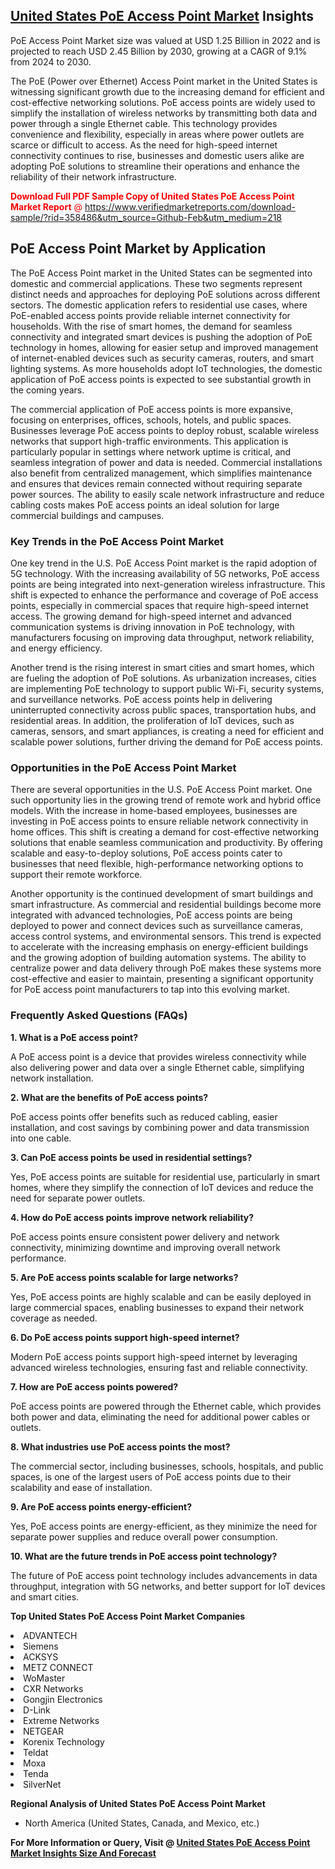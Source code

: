 <h2><a href="https://www.verifiedmarketreports.com/download-sample/?rid=358486&amp;utm_source=Github-Feb&amp;utm_medium=218" target="_blank">United States PoE Access Point Market</a> Insights</h2><p>PoE Access Point Market size was valued at USD 1.25 Billion in 2022 and is projected to reach USD 2.45 Billion by 2030, growing at a CAGR of 9.1% from 2024 to 2030.</p><p> <p>The PoE (Power over Ethernet) Access Point market in the United States is witnessing significant growth due to the increasing demand for efficient and cost-effective networking solutions. PoE access points are widely used to simplify the installation of wireless networks by transmitting both data and power through a single Ethernet cable. This technology provides convenience and flexibility, especially in areas where power outlets are scarce or difficult to access. As the need for high-speed internet connectivity continues to rise, businesses and domestic users alike are adopting PoE solutions to streamline their operations and enhance the reliability of their network infrastructure.</p> <p><p><span class=""><span style="color: #ff0000;"><strong>Download Full PDF Sample Copy of United States PoE Access Point Market Report</strong> @ </span><a href="https://www.verifiedmarketreports.com/download-sample/?rid=358486&amp;utm_source=Github-Feb&amp;utm_medium=218" target="_blank">https://www.verifiedmarketreports.com/download-sample/?rid=358486&amp;utm_source=Github-Feb&amp;utm_medium=218</a></span></p></p> <h2>PoE Access Point Market by Application</h2> <p>The PoE Access Point market in the United States can be segmented into domestic and commercial applications. These two segments represent distinct needs and approaches for deploying PoE solutions across different sectors. The domestic application refers to residential use cases, where PoE-enabled access points provide reliable internet connectivity for households. With the rise of smart homes, the demand for seamless connectivity and integrated smart devices is pushing the adoption of PoE technology in homes, allowing for easier setup and improved management of internet-enabled devices such as security cameras, routers, and smart lighting systems. As more households adopt IoT technologies, the domestic application of PoE access points is expected to see substantial growth in the coming years. <p>The commercial application of PoE access points is more expansive, focusing on enterprises, offices, schools, hotels, and public spaces. Businesses leverage PoE access points to deploy robust, scalable wireless networks that support high-traffic environments. This application is particularly popular in settings where network uptime is critical, and seamless integration of power and data is needed. Commercial installations also benefit from centralized management, which simplifies maintenance and ensures that devices remain connected without requiring separate power sources. The ability to easily scale network infrastructure and reduce cabling costs makes PoE access points an ideal solution for large commercial buildings and campuses.</p> <h3>Key Trends in the PoE Access Point Market</h3> <p>One key trend in the U.S. PoE Access Point market is the rapid adoption of 5G technology. With the increasing availability of 5G networks, PoE access points are being integrated into next-generation wireless infrastructure. This shift is expected to enhance the performance and coverage of PoE access points, especially in commercial spaces that require high-speed internet access. The growing demand for high-speed internet and advanced communication systems is driving innovation in PoE technology, with manufacturers focusing on improving data throughput, network reliability, and energy efficiency.</p> <p>Another trend is the rising interest in smart cities and smart homes, which are fueling the adoption of PoE solutions. As urbanization increases, cities are implementing PoE technology to support public Wi-Fi, security systems, and surveillance networks. PoE access points help in delivering uninterrupted connectivity across public spaces, transportation hubs, and residential areas. In addition, the proliferation of IoT devices, such as cameras, sensors, and smart appliances, is creating a need for efficient and scalable power solutions, further driving the demand for PoE access points.</p> <h3>Opportunities in the PoE Access Point Market</h3> <p>There are several opportunities in the U.S. PoE Access Point market. One such opportunity lies in the growing trend of remote work and hybrid office models. With the increase in home-based employees, businesses are investing in PoE access points to ensure reliable network connectivity in home offices. This shift is creating a demand for cost-effective networking solutions that enable seamless communication and productivity. By offering scalable and easy-to-deploy solutions, PoE access points cater to businesses that need flexible, high-performance networking options to support their remote workforce.</p> <p>Another opportunity is the continued development of smart buildings and smart infrastructure. As commercial and residential buildings become more integrated with advanced technologies, PoE access points are being deployed to power and connect devices such as surveillance cameras, access control systems, and environmental sensors. This trend is expected to accelerate with the increasing emphasis on energy-efficient buildings and the growing adoption of building automation systems. The ability to centralize power and data delivery through PoE makes these systems more cost-effective and easier to maintain, presenting a significant opportunity for PoE access point manufacturers to tap into this evolving market.</p> <h3>Frequently Asked Questions (FAQs)</h3> <p><strong>1. What is a PoE access point?</strong></p> <p>A PoE access point is a device that provides wireless connectivity while also delivering power and data over a single Ethernet cable, simplifying network installation.</p> <p><strong>2. What are the benefits of PoE access points?</strong></p> <p>PoE access points offer benefits such as reduced cabling, easier installation, and cost savings by combining power and data transmission into one cable.</p> <p><strong>3. Can PoE access points be used in residential settings?</strong></p> <p>Yes, PoE access points are suitable for residential use, particularly in smart homes, where they simplify the connection of IoT devices and reduce the need for separate power outlets.</p> <p><strong>4. How do PoE access points improve network reliability?</strong></p> <p>PoE access points ensure consistent power delivery and network connectivity, minimizing downtime and improving overall network performance.</p> <p><strong>5. Are PoE access points scalable for large networks?</strong></p> <p>Yes, PoE access points are highly scalable and can be easily deployed in large commercial spaces, enabling businesses to expand their network coverage as needed.</p> <p><strong>6. Do PoE access points support high-speed internet?</strong></p> <p>Modern PoE access points support high-speed internet by leveraging advanced wireless technologies, ensuring fast and reliable connectivity.</p> <p><strong>7. How are PoE access points powered?</strong></p> <p>PoE access points are powered through the Ethernet cable, which provides both power and data, eliminating the need for additional power cables or outlets.</p> <p><strong>8. What industries use PoE access points the most?</strong></p> <p>The commercial sector, including businesses, schools, hospitals, and public spaces, is one of the largest users of PoE access points due to their scalability and ease of installation.</p> <p><strong>9. Are PoE access points energy-efficient?</strong></p> <p>Yes, PoE access points are energy-efficient, as they minimize the need for separate power supplies and reduce overall power consumption.</p> <p><strong>10. What are the future trends in PoE access point technology?</strong></p> <p>The future of PoE access point technology includes advancements in data throughput, integration with 5G networks, and better support for IoT devices and smart cities.</p> </p><p><strong>Top United States PoE Access Point Market Companies</strong></p><div data-test-id=""><p><li>ADVANTECH</li><li> Siemens</li><li> ACKSYS</li><li> METZ CONNECT</li><li> WoMaster</li><li> CXR Networks</li><li> Gongjin Electronics</li><li> D-Link</li><li> Extreme Networks</li><li> NETGEAR</li><li> Korenix Technology</li><li> Teldat</li><li> Moxa</li><li> Tenda</li><li> SilverNet</li></p><div><strong>Regional Analysis of&nbsp;United States PoE Access Point Market</strong></div><ul><li dir="ltr"><p dir="ltr">North America&nbsp;(United States, Canada, and Mexico, etc.)</p></li></ul><p><strong>For More Information or Query, Visit @&nbsp;</strong><strong><a href="https://www.verifiedmarketreports.com/product/poe-access-point-market/?utm_source=Github-Feb&amp;utm_medium=218" target="_blank">United States PoE Access Point Market Insights Size And Forecast</a></strong></p></div>
